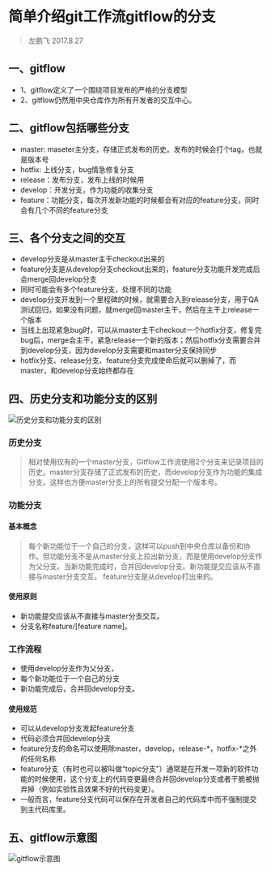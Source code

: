 # 简单介绍git工作流gitflow的分支

> 左鹏飞 2017.8.27

## 一、gitflow
+ 1、gitflow定义了一个围绕项目发布的严格的分支模型
+ 2、gitflow仍然用中央仓库作为所有开发者的交互中心。

## 二、gitflow包括哪些分支

+ master: maseter主分支，存储正式发布的历史。发布的时候会打个tag，也就是版本号
+ hotfix: 上线分支，bug情急修复分支
+ release：发布分支，发布上线的时候用
+ develop：开发分支，作为功能的收集分支
+ feature：功能分支，每次开发新功能的时候都会有对应的feature分支，同时会有几个不同的feature分支

## 三、各个分支之间的交互
+ develop分支是从master主干checkout出来的
+ feature分支是从develop分支checkout出来的，feature分支功能开发完成后会merge回develop分支
+ 同时可能会有多个feature分支，处理不同的功能
+ develop分支开发到一个里程碑的时候，就需要合入到release分支，用于QA测试回归，如果没有问题，就merge回master主干，然后在主干上release一个版本
+ 当线上出现紧急bug时，可以从master主干checkout一个hotfix分支，修复完bug后，merge会主干，紧急release一个新的版本；然后hotfix分支需要合并到develop分支，因为develop分支需要和master分支保持同步
+ hotfix分支、release分支、feature分支完成使命后就可以删掉了，而master，和develop分支始终都存在

## 四、历史分支和功能分支的区别


![历史分支和功能分支的区别](https://github.com/zuopf769/how_to_use_git/blob/master/images/58a025c200016a8712800720.jpg)

### 历史分支
> 相对使用仅有的一个master分支，Gitflow工作流使用2个分支来记录项目的历史。master分支存储了正式发布的历史，而develop分支作为功能的集成分支。这样也方便master分支上的所有提交分配一个版本号。

### 功能分支

#### 基本概念

> 每个新功能位于一个自己的分支，这样可以push到中央仓库以备份和协作。但功能分支不是从master分支上拉出新分支，而是使用develop分支作为父分支。当新功能完成时，合并回develop分支。新功能提交应该从不直接与master分支交互。
feature分支是从develop打出来的。

#### 使用原则

+ 新功能提交应该从不直接与master分支交互。
+ 分支名称feature/[feature name]。

### 工作流程

+ 使用develop分支作为父分支，
+ 每个新功能位于一个自己的分支
+ 新功能完成后，合并回develop分支。

#### 使用规范
+ 可以从develop分支发起feature分支
+ 代码必须合并回develop分支
+ feature分支的命名可以使用除master，develop，release-*，hotfix-*之外的任何名称
+ feature分支（有时也可以被叫做“topic分支”）通常是在开发一项新的软件功能的时候使用，这个分支上的代码变更最终合并回develop分支或者干脆被抛弃掉（例如实验性且效果不好的代码变更）。
+ 一般而言，feature分支代码可以保存在开发者自己的代码库中而不强制提交到主代码库里。


## 五、gitflow示意图

![gitflow示意图](https://github.com/zuopf769/how_to_use_git/blob/master/images/58e8eb560001ecfd12800720.jpg)

